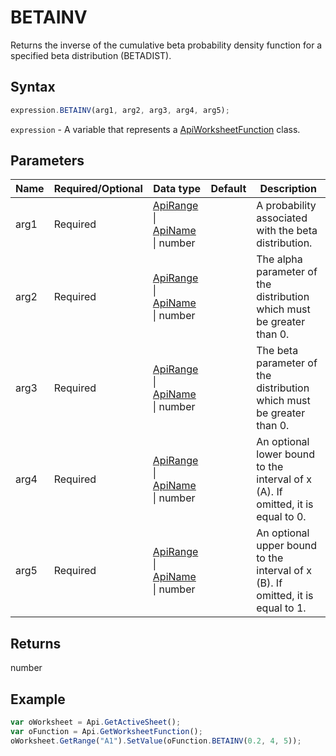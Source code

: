 # BETAINV

Returns the inverse of the cumulative beta probability density function for a specified beta distribution (BETADIST).

## Syntax

```javascript
expression.BETAINV(arg1, arg2, arg3, arg4, arg5);
```

`expression` - A variable that represents a [ApiWorksheetFunction](../ApiWorksheetFunction.md) class.

## Parameters

| **Name** | **Required/Optional** | **Data type** | **Default** | **Description** |
| ------------- | ------------- | ------------- | ------------- | ------------- |
| arg1 | Required | [ApiRange](../../ApiRange/ApiRange.md) \| [ApiName](../../ApiName/ApiName.md) \| number |  | A probability associated with the beta distribution. |
| arg2 | Required | [ApiRange](../../ApiRange/ApiRange.md) \| [ApiName](../../ApiName/ApiName.md) \| number |  | The alpha parameter of the distribution which must be greater than 0. |
| arg3 | Required | [ApiRange](../../ApiRange/ApiRange.md) \| [ApiName](../../ApiName/ApiName.md) \| number |  | The beta parameter of the distribution which must be greater than 0. |
| arg4 | Required | [ApiRange](../../ApiRange/ApiRange.md) \| [ApiName](../../ApiName/ApiName.md) \| number |  | An optional lower bound to the interval of x (A). If omitted, it is equal to 0. |
| arg5 | Required | [ApiRange](../../ApiRange/ApiRange.md) \| [ApiName](../../ApiName/ApiName.md) \| number |  | An optional upper bound to the interval of x (B). If omitted, it is equal to 1. |

## Returns

number

## Example



```javascript editor-xlsx
var oWorksheet = Api.GetActiveSheet();
var oFunction = Api.GetWorksheetFunction();
oWorksheet.GetRange("A1").SetValue(oFunction.BETAINV(0.2, 4, 5));
```

